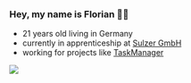 ### Hey, my name is Florian 👨‍💻

- 21 years old living in Germany
- currently in apprenticeship at [Sulzer GmbH](https://www.sulzer.de/)
- working for projects like [TaskManager](https://tskmngr.com)

![](http://github-profile-summary-cards.vercel.app/api/cards/profile-details?username=FlorianGenz&theme=algolia)
